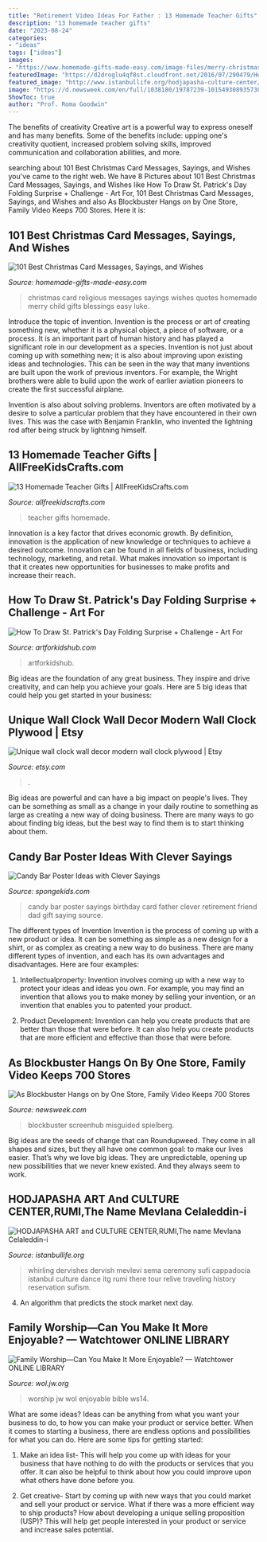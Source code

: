 ```yaml
---
title: "Retirement Video Ideas For Father : 13 Homemade Teacher Gifts"
description: "13 homemade teacher gifts"
date: "2023-08-24"
categories:
- "ideas"
tags: ["ideas"]
images:
- "https://www.homemade-gifts-made-easy.com/image-files/merry-christmas-images-religious-little-child-600x900.jpg"
featuredImage: "https://d2droglu4qf8st.cloudfront.net/2016/07/290479/Homemade-Teacher-Gifts-Collage_ExtraLarge800_ID-1766726.jpg?v=1766726"
featured_image: "http://www.istanbullife.org/hodjapasha-culture-center/hodjapasha-dervish-show4-small.jpg"
image: "https://d.newsweek.com/en/full/1038180/19787239-10154930893573074-1345130715200211573-o.jpg"
ShowToc: true
author: "Prof. Roma Goodwin"
---
```



The benefits of creativity
Creative art is a powerful way to express oneself and has many benefits. Some of the benefits include: upping one's creativity quotient, increased problem solving skills, improved communication and collaboration abilities, and more.

	

		
searching about 101 Best Christmas Card Messages, Sayings, and Wishes you've came to the right web. We have 8 Pictures about 101 Best Christmas Card Messages, Sayings, and Wishes like How To Draw St. Patrick&#039;s Day Folding Surprise + Challenge - Art For, 101 Best Christmas Card Messages, Sayings, and Wishes and also As Blockbuster Hangs on by One Store, Family Video Keeps 700 Stores. Here it is:
		
    
## 101 Best Christmas Card Messages, Sayings, And Wishes

<img loading=lazy src="https://www.homemade-gifts-made-easy.com/image-files/merry-christmas-images-religious-little-child-600x900.jpg" onerror="this.onerror=null;this.src='https://tse3.mm.bing.net/th?id=OIP.0RIwf7acQoM1G-uCBD3qOwHaLH&amp;pid=15.1';" alt="101 Best Christmas Card Messages, Sayings, and Wishes">

_Source: homemade-gifts-made-easy.com_

>christmas card religious messages sayings wishes quotes homemade merry child gifts blessings easy luke. 

	

Introduce the topic of invention.
Invention is the process or art of creating something new, whether it is a physical object, a piece of software, or a process. It is an important part of human history and has played a significant role in our development as a species.
Invention is not just about coming up with something new; it is also about improving upon existing ideas and technologies. This can be seen in the way that many inventions are built upon the work of previous inventors. For example, the Wright brothers were able to build upon the work of earlier aviation pioneers to create the first successful airplane.

Invention is also about solving problems. Inventors are often motivated by a desire to solve a particular problem that they have encountered in their own lives. This was the case with Benjamin Franklin, who invented the lightning rod after being struck by lightning himself.

    
## 13 Homemade Teacher Gifts | AllFreeKidsCrafts.com

<img loading=lazy src="https://d2droglu4qf8st.cloudfront.net/2016/07/290479/Homemade-Teacher-Gifts-Collage_ExtraLarge800_ID-1766726.jpg?v=1766726" onerror="this.onerror=null;this.src='https://tse3.mm.bing.net/th?id=OIP.3aPh_5KzmQLqKewQ4adyNwHaLG&amp;pid=15.1';" alt="13 Homemade Teacher Gifts | AllFreeKidsCrafts.com">

_Source: allfreekidscrafts.com_

>teacher gifts homemade. 

	

Innovation is a key factor that drives economic growth. By definition, innovation is the application of new knowledge or techniques to achieve a desired outcome. Innovation can be found in all fields of business, including technology, marketing, and retail. What makes innovation so important is that it creates new opportunities for businesses to make profits and increase their reach.

    
## How To Draw St. Patrick&#039;s Day Folding Surprise + Challenge - Art For

<img loading=lazy src="https://www.artforkidshub.com/wp-content/uploads/2019/02/how-to-draw-st-patricks-day-folding-surprise-feature.jpg" onerror="this.onerror=null;this.src='https://tse2.mm.bing.net/th?id=OIP.gJi0Y-RhQbNIhZem9lCWtgHaEJ&amp;pid=15.1';" alt="How To Draw St. Patrick&#039;s Day Folding Surprise + Challenge - Art For">

_Source: artforkidshub.com_

>artforkidshub. 

	

Big ideas are the foundation of any great business. They inspire and drive creativity, and can help you achieve your goals. Here are 5 big ideas that could help you get started in your business:

    
## Unique Wall Clock Wall Decor Modern Wall Clock Plywood | Etsy

<img loading=lazy src="https://i.etsystatic.com/21504617/r/il/407182/2512113962/il_1140xN.2512113962_7hy4.jpg" onerror="this.onerror=null;this.src='https://tse1.mm.bing.net/th?id=OIP.1osfxJxns9CjuzQXZxHCNQHaJ4&amp;pid=15.1';" alt="Unique wall clock wall decor modern wall clock plywood | Etsy">

_Source: etsy.com_

>. 

	

Big ideas are powerful and can have a big impact on people's lives. They can be something as small as a change in your daily routine to something as large as creating a new way of doing business. There are many ways to go about finding big ideas, but the best way to find them is to start thinking about them.

    
## Candy Bar Poster Ideas With Clever Sayings

<img loading=lazy src="http://spongekids.com/wp-content/uploads/2015/01/candy-bar-sayings/12-candy-bar-saying-ideas.jpg" onerror="this.onerror=null;this.src='https://tse2.mm.bing.net/th?id=OIP.xXtAGYzQS3vZBkdTWtcs0wHaJ4&amp;pid=15.1';" alt="Candy Bar Poster Ideas with Clever Sayings">

_Source: spongekids.com_

>candy bar poster sayings birthday card father clever retirement friend dad gift saying source. 

	

The different types of Invention
Invention is the process of coming up with a new product or idea. It can be something as simple as a new design for a shirt, or as complex as creating a new way to do business. There are many different types of invention, and each has its own advantages and disadvantages. Here are four examples: 
1. Intellectualproperty: Invention involves coming up with a new way to protect your ideas and ideas you own. For example, you may find an invention that allows you to make money by selling your invention, or an invention that enables you to patented your product. 

2. Product Development: Invention can help you create products that are better than those that were before. It can also help you create products that are more efficient and effective than those that were before. 


    
## As Blockbuster Hangs On By One Store, Family Video Keeps 700 Stores

<img loading=lazy src="https://d.newsweek.com/en/full/1038180/19787239-10154930893573074-1345130715200211573-o.jpg" onerror="this.onerror=null;this.src='https://tse2.mm.bing.net/th?id=OIP.S7VZAfCwC5li01v4d3lkQgHaFj&amp;pid=15.1';" alt="As Blockbuster Hangs on by One Store, Family Video Keeps 700 Stores">

_Source: newsweek.com_

>blockbuster screenhub misguided spielberg. 

	

Big ideas are the seeds of change that can Roundupweed. They come in all shapes and sizes, but they all have one common goal: to make our lives easier. That’s why we love big ideas. They are unpredictable, opening up new possibilities that we never knew existed. And they always seem to work.

    
## HODJAPASHA ART And CULTURE CENTER,RUMI,The Name Mevlana Celaleddin-i

<img loading=lazy src="http://www.istanbullife.org/hodjapasha-culture-center/hodjapasha-dervish-show4-small.jpg" onerror="this.onerror=null;this.src='https://tse4.mm.bing.net/th?id=OIP.rKBOiF7-j_L8PATMJQvbBgAAAA&amp;pid=15.1';" alt="HODJAPASHA ART and CULTURE CENTER,RUMI,The name Mevlana Celaleddin-i">

_Source: istanbullife.org_

>whirling dervishes dervish mevlevi sema ceremony sufi cappadocia istanbul culture dance itg rumi there tour relive traveling history reservation sufism. 

	

4. An algorithm that predicts the stock market next day.

    
## Family Worship—Can You Make It More Enjoyable? — Watchtower ONLINE LIBRARY

<img loading=lazy src="https://wol.jw.org/en/wol/mp/r1/lp-e/ws14/2014/164" onerror="this.onerror=null;this.src='https://tse2.mm.bing.net/th?id=OIP.uKORhvYHyw50aluKRnD_6gHaDt&amp;pid=15.1';" alt="Family Worship—Can You Make It More Enjoyable? — Watchtower ONLINE LIBRARY">

_Source: wol.jw.org_

>worship jw wol enjoyable bible ws14. 

	

What are some ideas?
Ideas can be anything from what you want your business to do, to how you can make your product or service better. When it comes to starting a business, there are endless options and possibilities for what you can do. Here are some tips for getting started: 
1. Make an idea list- This will help you come up with ideas for your business that have nothing to do with the products or services that you offer. It can also be helpful to think about how you could improve upon what others have done before you.

2. Get creative- Start by coming up with new ways that you could market and sell your product or service. What if there was a more efficient way to ship products? How about developing a unique selling proposition (USP)? This will help get people interested in your product or service and increase sales potential. 


